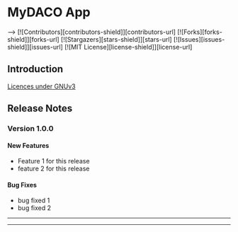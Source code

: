 # MyDACO App

<!-- PROJECT SHIELDS -->
-->
[![Contributors][contributors-shield]][contributors-url]
[![Forks][forks-shield]][forks-url]
[![Stargazers][stars-shield]][stars-url]
[![Issues][issues-shield]][issues-url]
[![MIT License][license-shield]][license-url]

## Introduction


[Licences under GNUv3 ](LICENSE.md)

## Release Notes
### Version 1.0.0

#### New Features
* Feature 1 for this release
* feature 2 for this release

#### Bug Fixes
* bug fixed 1
* bug fixed 2
---

---
